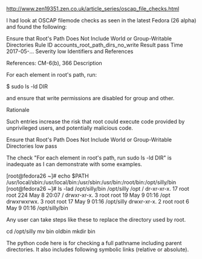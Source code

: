

http://www.zen19351.zen.co.uk/article_series/oscap_file_checks.html


I had look at OSCAP filemode checks as seen in the latest Fedora (26 alpha) and found the following:

Ensure that Root's Path Does Not Include World or Group-Writable Directories
Rule ID accounts_root_path_dirs_no_write
Result
pass
Time    2017-05-...
Severity        low
Identifiers and References

References:  CM-6(b), 366
Description

For each element in root's path, run:

$ sudo ls -ld DIR

and ensure that write permissions are disabled for group and other.

Rationale

Such entries increase the risk that root could execute code provided by unprivileged users, and potentially malicious code.

Ensure that Root's Path Does Not Include World or Group-Writable Directories    low pass




The check "For each element in root's path, run sudo ls -ld DIR" is inadequate as I can demonstrate with some examples.

[root@fedora26 ~]# echo $PATH
/usr/local/sbin:/usr/local/bin:/usr/sbin:/usr/bin:/root/bin:/opt/silly/bin
[root@fedora26 ~]# ls -lad /opt/silly/bin /opt/silly /opt /
dr-xr-xr-x. 17 root root 224 May  8 20:07 /
drwxr-xr-x.  3 root root  19 May  9 01:16 /opt
drwxrwxrwx.  3 root root  17 May  9 01:16 /opt/silly
drwxr-xr-x.  2 root root   6 May  9 01:16 /opt/silly/bin

Any user can take steps like these to replace the directory used by root.

cd /opt/silly
mv bin oldbin
mkdir bin

The python code here is for checking a full pathname including parent directories.
It also includes following symbolic links (relative or absolute).
